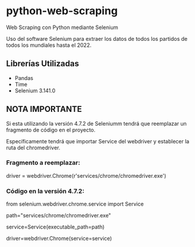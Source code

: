 # python-web-scraping
Web Scraping con Python mediante Selenium

Uso del software Selenium para extraer los datos de todos los partidos de todos los mundiales hasta el 2022.

## Librerías Utilizadas
* Pandas
* Time
* Selenium 3.141.0

## NOTA IMPORTANTE

Si esta utilizando la versión 4.7.2 de Seleniumm tendrá que reemplazar un fragmento de código en el proyecto.

Específicamente tendrá que importar Service del webdriver y establecer la ruta del chromedriver.

### Fragmento a reemplazar:

driver = webdriver.Chrome(r'services/chrome/chromedriver.exe')

### Código en la versión 4.7.2:

from selenium.webdriver.chrome.service import Service

path="services/chrome/chromedriver.exe"

service=Service(executable_path=path)

driver=webdriver.Chrome(service=service)
